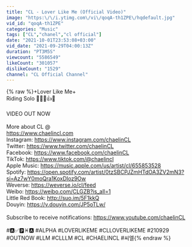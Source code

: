 ```yaml
---
title: "CL - Lover Like Me (Official Video)"
image: "https:\/\/i.ytimg.com\/vi\/qoqA-th1ZPE\/hqdefault.jpg"
vid_id: "qoqA-th1ZPE"
categories: "Music"
tags: ["CL","chanel","cl official"]
date: "2021-10-01T23:53:08+03:00"
vid_date: "2021-09-29T04:00:13Z"
duration: "PT3M5S"
viewcount: "5586549"
likeCount: "301057"
dislikeCount: "1529"
channel: "CL Official Channel"
---
```

{% raw %}+Lover Like Me+<br />Riding Solo 🙅‍♀️💖👍🍒<br /><br />VIDEO OUT NOW<br /><br />More about CL @<br /><a rel="nofollow" target="blank" href="https://www.chaelincl.com">https://www.chaelincl.com</a><br />Instagram: <a rel="nofollow" target="blank" href="https://www.instagram.com/chaelinCL">https://www.instagram.com/chaelinCL</a><br />Twitter: <a rel="nofollow" target="blank" href="https://www.twitter.com/chaelinCL">https://www.twitter.com/chaelinCL</a><br />Facebook: <a rel="nofollow" target="blank" href="https://www.facebook.com/chaelinCL">https://www.facebook.com/chaelinCL</a><br />TikTok: <a rel="nofollow" target="blank" href="https://www.tiktok.com/@chaelincl">https://www.tiktok.com/@chaelincl</a><br />Apple Music: <a rel="nofollow" target="blank" href="https://music.apple.com/us/artist/cl/655853528">https://music.apple.com/us/artist/cl/655853528</a> <br />Spotify: <a rel="nofollow" target="blank" href="https://open.spotify.com/artist/0tzSBCPJZmHTdOA3ZV2mN3?si=Az7wY0moQra1KoxDIoz9Ow">https://open.spotify.com/artist/0tzSBCPJZmHTdOA3ZV2mN3?si=Az7wY0moQra1KoxDIoz9Ow</a><br />Weverse: <a rel="nofollow" target="blank" href="https://weverse.io/cl/feed">https://weverse.io/cl/feed</a><br />Weibo: <a rel="nofollow" target="blank" href="https://weibo.com/CLGZB?is_all=1">https://weibo.com/CLGZB?is_all=1</a><br />Little Red Book: <a rel="nofollow" target="blank" href="http://suo.im/5F1kkQ">http://suo.im/5F1kkQ</a><br />Douyin: <a rel="nofollow" target="blank" href="https://v.douyin.com/JP5oTLw/">https://v.douyin.com/JP5oTLw/</a><br /><br />Subscribe to receive notifications: <a rel="nofollow" target="blank" href="https://www.youtube.com/chaelinCL">https://www.youtube.com/chaelinCL</a><br /><br />#🅰️✅🅿️♓️🅰️ #ALPHA #LOVERLIKEME #CLLOVERLIKEME #210929 #OUTNOW #LLM #CLLLM #CL #CHAELINCL #씨엘{% endraw %}
